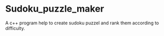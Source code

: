 # Sudoku_puzzle_maker
A c++ program help to create sudoku puzzel and rank them according to difficulty.

